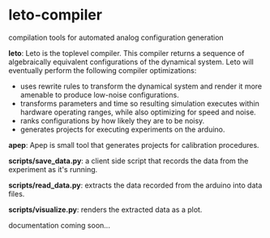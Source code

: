# leto-compiler
compilation tools for automated analog configuration generation

**leto**: Leto is the toplevel compiler. This compiler returns a sequence of algebraically equivalent configurations of the dynamical system. Leto will eventually perform the following compiler optimizations:

   - uses rewrite rules to transform the dynamical system and render it more amenable to produce low-noise configurations.
   - transforms parameters and time so resulting simulation executes within hardware operating ranges, while also optimizing for speed and noise.
   - ranks configurations by how likely they are to be noisy.
   - generates projects for executing experiments on the arduino.
   
**apep**: Apep is small tool that generates projects for calibration procedures.

**scripts/save_data.py**: a client side script that records the data from the experiment as it's running.

**scripts/read_data.py**: extracts the data recorded from the arduino into data files.

**scripts/visualize.py**: renders the extracted data as a plot.


documentation coming soon...
